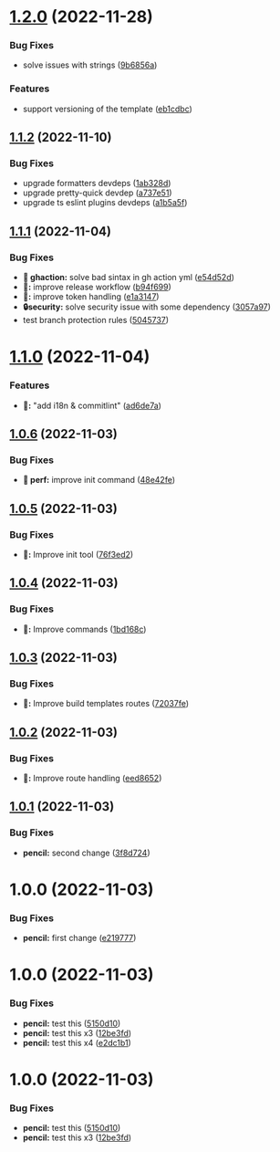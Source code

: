 # [1.2.0](https://github.com/xmartlabs/rnx-cli/compare/v1.1.2...v1.2.0) (2022-11-28)


### Bug Fixes

* solve issues with strings ([9b6856a](https://github.com/xmartlabs/rnx-cli/commit/9b6856a8466fa3f2ed6b4f67d8a0ff3d376e3407))


### Features

* support versioning of the template ([eb1cdbc](https://github.com/xmartlabs/rnx-cli/commit/eb1cdbce7807a7ad5d9f4a2126c23c02aed885b8))

## [1.1.2](https://github.com/xmartlabs/rnx-cli/compare/v1.1.1...v1.1.2) (2022-11-10)


### Bug Fixes

* upgrade formatters devdeps ([1ab328d](https://github.com/xmartlabs/rnx-cli/commit/1ab328d88b9863f6d5b3e3ce3cc3be97c7ca4509))
* upgrade pretty-quick devdep ([a737e51](https://github.com/xmartlabs/rnx-cli/commit/a737e515f1a07d0d9d9125925ba5d504e9c2badc))
* upgrade ts eslint plugins  devdeps ([a1b5a5f](https://github.com/xmartlabs/rnx-cli/commit/a1b5a5f9c9b44c52962344001c0bc25a29d26ca7))

## [1.1.1](https://github.com/xmartlabs/rnx-cli/compare/v1.1.0...v1.1.1) (2022-11-04)


### Bug Fixes

* **:bug: ghaction:** solve bad sintax in gh action yml ([e54d52d](https://github.com/xmartlabs/rnx-cli/commit/e54d52d97eccfc95207644b1d7d3d0ca7b8897d9))
* **:bug::** improve release workflow ([b94f699](https://github.com/xmartlabs/rnx-cli/commit/b94f69968dbc77ef463ba9d567728aae8cef7d3e))
* **:bug::** improve token handling ([e1a3147](https://github.com/xmartlabs/rnx-cli/commit/e1a31475e78dd6672e831288da3aef5e943c3321))
* **🔒security:** solve security issue with some dependency ([3057a97](https://github.com/xmartlabs/rnx-cli/commit/3057a972d5218238d4ff9c4d8f915f7860e51753))
* test branch protection rules ([5045737](https://github.com/xmartlabs/rnx-cli/commit/50457371607c54f34e2d39eee5a7d2cb7ca995d2))

# [1.1.0](https://github.com/xmartlabs/rnx-cli/compare/v1.0.6...v1.1.0) (2022-11-04)


### Features

* **:pencil::** "add i18n & commitlint" ([ad6de7a](https://github.com/xmartlabs/rnx-cli/commit/ad6de7ae9585fcb74d1d221fa6a6baee79a76aac))

## [1.0.6](https://github.com/xmartlabs/rnx-cli/compare/v1.0.5...v1.0.6) (2022-11-03)


### Bug Fixes

* **:pencil: perf:** improve init command ([48e42fe](https://github.com/xmartlabs/rnx-cli/commit/48e42fec6e8b1ea5efd81549a613878335b2f34d))

## [1.0.5](https://github.com/xmartlabs/rnx-cli/compare/v1.0.4...v1.0.5) (2022-11-03)


### Bug Fixes

* **:pencil::** Improve init tool ([76f3ed2](https://github.com/xmartlabs/rnx-cli/commit/76f3ed2b4487c40d787ff0c33388833ebf238a0e))

## [1.0.4](https://github.com/xmartlabs/rnx-cli/compare/v1.0.3...v1.0.4) (2022-11-03)


### Bug Fixes

* **:pencil::** Improve commands ([1bd168c](https://github.com/xmartlabs/rnx-cli/commit/1bd168c8da1b617c4269d64c35e9229823211519))

## [1.0.3](https://github.com/xmartlabs/rnx-cli/compare/v1.0.2...v1.0.3) (2022-11-03)


### Bug Fixes

* **:pencil::** Improve build templates routes ([72037fe](https://github.com/xmartlabs/rnx-cli/commit/72037fe0f20e5dafe30597b0c7c44b726d546770))

## [1.0.2](https://github.com/xmartlabs/rnx-cli/compare/v1.0.1...v1.0.2) (2022-11-03)


### Bug Fixes

* **:pencil::** Improve route handling ([eed8652](https://github.com/xmartlabs/rnx-cli/commit/eed86522b28f7a065d86740d84e231b6c2cb3cdb))

## [1.0.1](https://github.com/xmartlabs/rnx-cli/compare/v1.0.0...v1.0.1) (2022-11-03)


### Bug Fixes

* **pencil:** second change ([3f8d724](https://github.com/xmartlabs/rnx-cli/commit/3f8d72436966963ae5e7f1db31c79804dd187f8d))

# 1.0.0 (2022-11-03)


### Bug Fixes

* **pencil:** first change ([e219777](https://github.com/xmartlabs/rnx-cli/commit/e219777cf4d171b4e4b74f9ad961416a5145f24e))

# 1.0.0 (2022-11-03)


### Bug Fixes

* **pencil:** test this ([5150d10](https://github.com/xmartlabs/rnx-cli/commit/5150d109d5c1a0c25b4acd1230cd8eff221ab0db))
* **pencil:** test this x3 ([12be3fd](https://github.com/xmartlabs/rnx-cli/commit/12be3fd36f6a5d14ed2a47ddeea136148f8b6102))
* **pencil:** test this x4 ([e2dc1b1](https://github.com/xmartlabs/rnx-cli/commit/e2dc1b130f33efb3725bbc079612230b61df255c))

# 1.0.0 (2022-11-03)


### Bug Fixes

* **pencil:** test this ([5150d10](https://github.com/xmartlabs/rnx-cli/commit/5150d109d5c1a0c25b4acd1230cd8eff221ab0db))
* **pencil:** test this x3 ([12be3fd](https://github.com/xmartlabs/rnx-cli/commit/12be3fd36f6a5d14ed2a47ddeea136148f8b6102))
